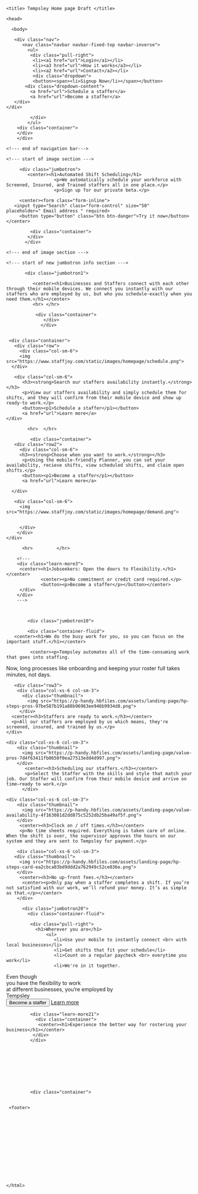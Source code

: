 <!DOCTYPE html>
  <html>
  
    <title> Tempsley Home page Draft </title>
  
   <!--- START OF HEAD --->
  
    <head>
  
   <link href="http://s3.amazonaws.com/codecademy-content/courses/ltp/css/shift.css" rel="stylesheet">
    <link rel="stylesheet" href="http://s3.amazonaws.com/codecademy-content/courses/ltp/css/bootstrap.css">
  <link rel="stylesheet" href="stylesheet.css" >
  
   <link rel="stylesheet" href="main.css">
   
   <style>
   .navbar {
    background-color: white;
    
}

.nav button {
    margin-right: 16px;
    margin-bottom: 4px;
    background-color: #4CAF01; /* Green */
    border-radius: 4px;
    border: none;
    color: white;
    padding: 15px 32px;
    text-align: center;
    text-decoration: none;
    display: inline-block;
    font-size: 16px;
    cursor: pointer;
}

.nav a1 {
    color: black;
    font-size: 17px;
    padding-right: 15px;
}
.nav a2 {
    color: black;
    font-size: 17px;
    padding-right: 15px;
}
.nav a3 {
    color: black;
    font-size: 17px;
    padding-right: 15px;
}
.nav li {
    display: inline;
}
.jumbotron {
    background-image: url('http://media.oregonlive.com/ent_impact_dining/photo/matt-lightnerjpg-b590cada546d806d.jpg');
    background-repeat: no-repeat;
    height: 550px;
    background-size: cover;
}
.jumbotron h1 {
    color: white;
    padding-top: 80px;
    font-size: 80px;
}
.jumbotron p {
    padding-top: 30px;
    color: white;
    font-size: 22px;
}
.jumbotron button {
    padding-top: 40px;
    border-radius: 4px;
    background-color: #4CAF51; /* Green */
    border: none;
    color: white;
    padding: 15px 32px;
    text-align: center;
    text-decoration: none;
    display: inline-block;
    font-size: 16px;
    margin: 4px 2px;
    cursor: pointer;
}

/* start of new jumbotron section !*/
.jumbotron1 h1 {
    font-size: 26px;
    padding-left: 15px;
    padding-right: 15px;
    
}

.jumbotron1 h3 {
    position: inline;
    padding-left: 200px;
    padding-right: 200px;
}

.learn-more p {
    
} 


.row img {
    padding-top: 30px;
    padding-left: 30px;
    width: 370px;
    height: 370px;
}

.row h3 {
    font-size: 25px;
    padding-top: 50px;
    
}
.row p {
     font-size: 20px;
     padding-top: 30px;
     
}

.row button {
    size: 12px;
    background-color: #4CAF01; /* Green */
    border: none;
    border-radius: 4px;
    color: white;
    padding: 15px 32px;
    text-align: center;
    text-decoration: none;
    display: inline-block;
    font-size: 16px;
    margin: 4px 2px;
    cursor: pointer;
}

.row a {
    font-size: 15px;
    padding-left: 15px;
    color:black;

}

.row2 h3 {
    padding-top: 25px;
    
    
}

.row2 button {
    size: 12px;
    border-radius: 4px;
    background-color: #4CAF01; /* Green */
    border: none;
    color: white;
    padding: 15px 32px;
    text-align: center;
    text-decoration: none;
    display: inline-block;
    font-size: 16px;
    margin: 4px 2px;
    cursor: pointer;
}

.row2 p {
    padding-top: 25px;
     font-size: 20px;
     padding-top: 30px;  
    
}


.row2 a {
    font-size: 15px;
    padding-left: 15px;
    color:black;

}

.row2 img {
    padding-top: 30px;
    padding-right: 30px;
    width: 370px;
    height: 370px;
}

/* NOT SURE YET -------
.row3 button {
    margin-top: 40px;
    border-radius: 4px;
    background-color: #4CAF51; /* Green */
    /*border: none;
    color: white;
    padding: 15px 32px;
    text-align: center;
    text-decoration: none;
    display: inline-block;
    font-size: 16px;
    margin: 4px 2px;
    cursor: pointer;
}
*/
.jumbotron10 {
    background-color: rgb(0, 124, 93);
    
}

.jumbotron10 h1 {
    color: white;
    font-size: 40px;
    
}

.jumbotron10 p {
    color:  white;
    font-size: 17px;
    padding-top: 10px;
    
}

.row3 {
    background-color: rgb(247, 214, 64);
    
}

.row3 h3 {
    color: White;
    
}

.row3 p {
    font-size: 18px;
    color: rgb(247, 214, 64);
    
}

.jumbotron20 {
     background-image: url('http://blog.corbis.com/wp-content/uploads/2014/07/42-59954347.jpg');
     background-repeat: no-repeat;
     height: 750px;
     background-size: cover;

}

.jumbotron20 h1 {
    font-size: 50px;
    padding-top: 30px;
    padding-right: 25px;
    color: black;
      
}

.jumbotron20 ul{
    color: rgb(247, 214, 64);
    
    
}

.jumbotron20 a {
    color: white;
    font-size: 17px;
    padding-right: 15px;
}
    
.jumbotron20 li {
    font-size: 18px;
    color: black;
    
}


.jumbotron20 button {
    margin-right: 16px;
    margin-bottom: 4px;
    background-color: rgb(0, 124, 189);
    border-radius: 4px;
    border: none;
    color: white;
    padding: 15px 32px;
    text-align: center;
    text-decoration: none;
    display: inline-block;
    font-size: 16px;
    cursor: pointer;
}

.learn-more21 {
    background-color: rgb(0, 124, 93);
    
}


    
    
    
    
    

/* http://blog.corbis.com/wp-content/uploads/2014/02/JOE_459013.jpg 
*/

.dropdown {
    position: relative;
    display: inline-block;
}

.dropdown-content {
    display: none;
    position: absolute;
    background-color: #f9f9f9;
    min-width: 160px;
    box-shadow: 0px 8px 16px 0px rgba(0,0,0,0.2);
    padding: 12px 16px;
}

.dropdown:hover .dropdown-content {
    display: block;
}
.dropdown a {
    color: black;
    font-size: 16px;
}

</style>
   
   
   
   
   
   </head>
   
   <!--- END OF HEAD --->
   
      <body>
   
   <!--- navigation bar start --->
      
       <div class="nav">
          <nav class="navbar navbar-fixed-top navbar-inverse">
            <ul>
             <div class="pull-right">
              <li><a1 href="url">Login</a1></li>
              <li><a3 href="url">How it works</a3></li>
              <li><a2 href="url">Contact</a2></li>
              <div class="dropdown">
              <button><span><li>Signup Now</li></span></button>
           <div class="dropdown-content">
             <a href="url">Schedule a staffer</a>
             <a href="url">Become a staffer</a>
       </div>
    </div>
              
             </div>
            </ul>
        <div class="container">
        </div>
        </div>
        
    <!--- end of navigation bar--->
    
    <!--- start of image section --->
       
         <div class="jumbotron">
            <center><h1>Automated Shift Scheduling</h1>
                      <p>We automatically schedule your workforce with Screened, Insured, and Trained staffers all in one place.</p>
                      <p>Sign up for our private beta.</p>
 
         <center><form class="form-inline">
       <input type="Search" class="form-control" size="50"         placeholder=" Email address " required>
         <button type="button" class="btn btn-danger">Try it now</button></center>
  </form>
                      <!--<button><p2>Try it now</p2></button></center>  ---->
                      
             <div class="container">
            </div>
           </div>
             
    <!--- end of image section --->
    
    <!--- start of new jumbotron info section --->
          
           <div class="jumbotron1">
           
              <center><h1>Businesses and Staffers connect with each other through their mobile devices. We connect you instantly with our staffers who are employed by us, but who you schedule-exactly when you need them.</h1></center>
              <hr> </hr>
              
               <div class="container">
                  </div>
                 </div>
                 
                  
     <div class="container">  
       <div class="row">
         <div class="col-sm-6"> 
         <img src="https://www.staffjoy.com/static/images/homepage/schedule.png">
      </div>
     
       <div class="col-sm-6">      
          <h3><strong>Search our staffers availability instantly.</strong></h3>
          <p>View our staffers availability and simply schedule them for shifts, and they will confirm from their mobile device and show up ready-to work.</p>
          <button><p1>Schedule a staffer</p1></button>
          <a href="url">Learn more</a>
    </div>
  </div>
</div>
                  
            
            <hr>  </hr>
            
             <div class="container">  
       <div class="row2">
         <div class="col-sm-6">
         <h3><strong>Choose when you want to work.</strong></h3>
          <p>Using the mobile-friendly Planner, you can set your availability, recieve shifts, view scheduled shifts, and claim open shifts.</p>
          <button><p1>Become a staffer</p1></button>
          <a href="url">Learn more</a>
       
      </div>

       <div class="col-sm-6">
         <img src="https://www.staffjoy.com/static/images/homepage/demand.png">
         
            
         </div>
        </div>
    </div>
        
          <hr>         </hr>
        
        <!---
        <div class="learn-more3">
         <center><h1>Jobseekers: Open the doors to Flexibility.</h1></center>
                 <center><p>No commitment or credit card required.</p>
                 <button><p>Become a staffer</p></button></center>
         </div>
        </div>
        --->          

             
            
            <div class="jumbotron10">
            
            <div class="container-fluid">
       <center><h1>We do the busy work for you, so you can focus on the important stuff.</h1></center>
       
             <center><p>Tempsley automates all of the time-consuming work that goes into staffing.
Now, long processes like onboarding and keeping your roster full takes minutes, not days.</center>
             
       <div class="row3">
        <div class="col-xs-6 col-sm-3">
          <div class="thumbnail">
            <img src="https://p-handy.hbfiles.com/assets/landing-page/hp-steps-pros-97be587b191a88b96963ee946b9934d8.png">
         </div>
      <center><h3>Staffers are ready to work.</h3></center>
      <p>All our staffers are employed by us which means, they're screened, insured, and trained by us.</p>
    </div>
                   
    <div class="col-xs-6 col-sm-3">
        <div class="thumbnail">
          <img src="https://p-handy.hbfiles.com/assets/landing-page/value-pros-7d4f63411fb0650f0ea27513edd4d997.png">
        </div>
           <center><h3>Scheduling our staffers.</h3></center>
           <p>Select the Staffer with the skills and style that match your job. Our Staffer will confirm from their mobile device and arrive on time—ready to work.</p>
          </div>
    
    <div class="col-xs-6 col-sm-3">
        <div class="thumbnail">
          <img src="https://p-handy.hbfiles.com/assets/landing-page/value-availability-4f163081d2dd875c5252db25ba49af5f.png">
        </div>
         <center><h3>Clock on / off times.</h3></center>
         <p>No time sheets required. Everything is taken care of online. When the shift is over, the supervisor approves the hours on our system and they are sent to Tempsley for payment.</p>
         
  </div>
  
        <div class="col-xs-6 col-sm-3">
       <div class="thumbnail">
         <img src="https://p-handy.hbfiles.com/assets/landing-page/hp-steps-card-ea2cbca03bd9ddd2a762949c52ce036e.png">
        </div>
         <center><h3>No up-front fees.</h3></center>
          <center><p>Only pay when a staffer completes a shift. If you’re not satisfied with our work, we’ll refund your money. It’s as simple as that.</p></center>
        </div>
</div>
</div>     


          
          
          <div class="jumbotron20">
            <div class="container-fluid">
        
             <div class="pull-right">
               <h1>Wherever you are</h1>
                   <ul>
                      <li>Use your mobile to instantly connect <br> with local businesses</li>
                      <li>Get shifts that fit your schedule</li>
                      <li>Count on a regular paycheck <br> everytime you work</li> 
                      <li>We're in it together.
Even though <br> you have the flexibility to work <br> at different businesses, you’re employed by <br> Tempsley</li>
                </ul>  
                 <button type="button" class="btn btn-primary btn-lg">Become a staffer</button>
                 <a href="url">Learn more</a>
            </div>
          </div>
        </div>
          
          
             <div class="learn-more21">
               <div class="container">
                <center><h1>Experience the better way for rostering your business</h1></center>
              </div>
             </div>
             
              
             
             
             
             
             
             
             
             <div class="container">
         
          
     <footer>
          
             
        
        
        
  
            
            
               
                 
                 
                 
                       
           
    </html>
